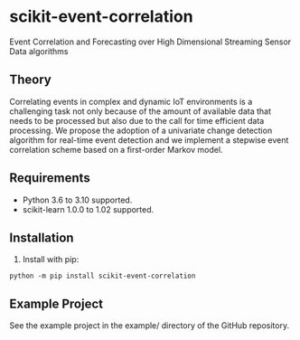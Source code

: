 # scikit-event-correlation

Event Correlation and Forecasting over High Dimensional Streaming Sensor Data algorithms

## Theory
Correlating events in complex and dynamic IoT environments is a challenging task not only because of the amount of available data that needs to be processed but also due to the call for time efficient data processing. We propose the adoption of a univariate change detection algorithm for real-time event detection and we implement a stepwise event correlation scheme based on a first-order Markov model.


## Requirements
* Python 3.6 to 3.10 supported.
* scikit-learn 1.0.0 to 1.02 supported.


## Installation
1. Install with pip:
```
python -m pip install scikit-event-correlation
```


## Example Project
See the example project in the example/ directory of the GitHub repository.

